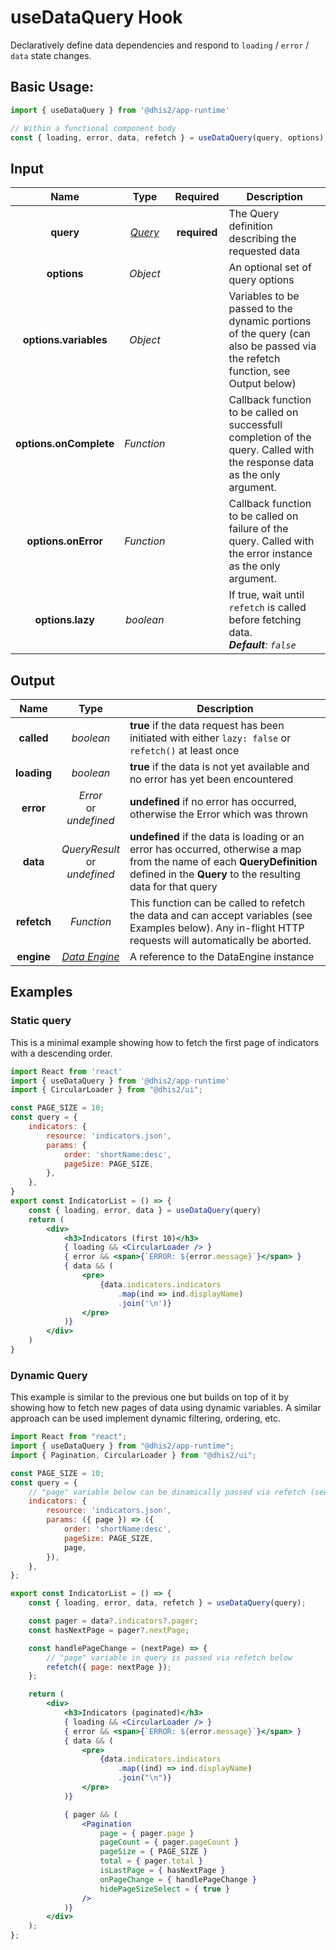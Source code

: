 # useDataQuery Hook

Declaratively define data dependencies and respond to `loading` / `error` / `data` state changes.

## Basic Usage:

```jsx
import { useDataQuery } from '@dhis2/app-runtime'

// Within a functional component body
const { loading, error, data, refetch } = useDataQuery(query, options)
```

## Input

|          Name          |          Type          |   Required   | Description                                                                                                                |
| :--------------------: | :--------------------: | :----------: | -------------------------------------------------------------------------------------------------------------------------- |
|       **query**        | [_Query_](types/Query) | **required** | The Query definition describing the requested data                                                                         |
|      **options**       |        _Object_        |              | An optional set of query options                                                                                           |
| **options.variables**  |        _Object_        |              | Variables to be passed to the dynamic portions of the query (can also be passed via the refetch function, see Output below)                                                                |
| **options.onComplete** |       _Function_       |              | Callback function to be called on successfull completion of the query. Called with the response data as the only argument. |
|  **options.onError**   |       _Function_       |              | Callback function to be called on failure of the query. Called with the error instance as the only argument.               |
|    **options.lazy**    |       _boolean_        |              | If true, wait until `refetch` is called before fetching data.<br/>_**Default**: `false`_                                   |

## Output

|    Name     |                 Type                 | Description                                                                                                                                                                            |
| :---------: | :----------------------------------: | -------------------------------------------------------------------------------------------------------------------------------------------------------------------------------------- |
| **called**  |              _boolean_               | **true** if the data request has been initiated with either `lazy: false` or `refetch()` at least once                                                                                 |
| **loading** |              _boolean_               | **true** if the data is not yet available and no error has yet been encountered                                                                                                        |
|  **error**  |    _Error_<br/>or<br/>_undefined_    | **undefined** if no error has occurred, otherwise the Error which was thrown                                                                                                           |
|  **data**   | _QueryResult_<br/>or<br/>_undefined_ | **undefined** if the data is loading or an error has occurred, otherwise a map from the name of each **QueryDefinition** defined in the **Query** to the resulting data for that query |
| **refetch** |              _Function_              | This function can be called to refetch the data and can accept variables (see Examples below). Any in-flight HTTP requests will automatically be aborted.                                                                            |
| **engine**  | [_Data Engine_](advanced/DataEngine) | A reference to the DataEngine instance                                                                                                                                                 |

## Examples

### Static query

This is a minimal example showing how to fetch the first page of indicators with a descending order.

```jsx
import React from 'react'
import { useDataQuery } from '@dhis2/app-runtime'
import { CircularLoader } from "@dhis2/ui";

const PAGE_SIZE = 10;
const query = {
    indicators: {
        resource: 'indicators.json',
        params: {
            order: 'shortName:desc',
            pageSize: PAGE_SIZE,
        },
    },
}
export const IndicatorList = () => {
    const { loading, error, data } = useDataQuery(query)
    return (
        <div>
            <h3>Indicators (first 10)</h3>
            { loading && <CircularLoader /> }
            { error && <span>{`ERROR: ${error.message}`}</span> }
            { data && (
                <pre>
                    {data.indicators.indicators
                        .map(ind => ind.displayName)
                        .join('\n')}
                </pre>
            )}
        </div>
    )
}
```

### Dynamic Query

This example is similar to the previous one but builds on top of it by showing how to fetch new pages of data using dynamic variables. A similar approach can be used implement dynamic filtering, ordering, etc.

```jsx
import React from "react";
import { useDataQuery } from "@dhis2/app-runtime";
import { Pagination, CircularLoader } from "@dhis2/ui";

const PAGE_SIZE = 10;
const query = {
    // "page" variable below can be dinamically passed via refetch (see "handlePageChange" below)
    indicators: {
        resource: 'indicators.json',
        params: ({ page }) => ({
            order: 'shortName:desc',
            pageSize: PAGE_SIZE,
            page,
        }),
    },
};

export const IndicatorList = () => {
    const { loading, error, data, refetch } = useDataQuery(query);

    const pager = data?.indicators?.pager;
    const hasNextPage = pager?.nextPage;

    const handlePageChange = (nextPage) => {
        // "page" variable in query is passed via refetch below
        refetch({ page: nextPage });
    };

    return (
        <div>
            <h3>Indicators (paginated)</h3>
            { loading && <CircularLoader /> }
            { error && <span>{`ERROR: ${error.message}`}</span> }
            { data && (
                <pre>
                    {data.indicators.indicators
                        .map((ind) => ind.displayName)
                        .join("\n")}
                </pre>
            )}

            { pager && (
                <Pagination
                    page = { pager.page }
                    pageCount = { pager.pageCount }
                    pageSize = { PAGE_SIZE }
                    total = { pager.total }
                    isLastPage = { hasNextPage }
                    onPageChange = { handlePageChange }
                    hidePageSizeSelect = { true }
                />
            )}
        </div>
    );
};
```
